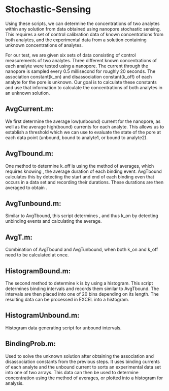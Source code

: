 # Stochastic-Sensing
Using these scripts, we can determine the concentrations of two analytes within any solution from data obtained using nanopore stochastic sensing. This requires a set of control calibration data of known concentrations from both analytes, and the experimental data from a solution containing unknown concentrations of analytes.

For our test, we are given six sets of data consisting of control measurements of two analytes. Three different known concentrations of each analyte were tested using a nanopore. The current through the nanopore is sampled every 0.5 millisecond for roughly 20 seconds. The association constant(k_on) and disassociation constant(k_off) of each analyte for the pore is unknown. Our goal is to calculate these constants and use that information to calculate the concentrations of both analytes in an unknown solution.

## AvgCurrent.m:
We first determine the average low(unbound) current for the nanopore, as well as the average high(bound) currents for each analyte. This allows us to establish a threshold which we can use to evaluate the state of the pore at each data point (unbound, bound to analyte1, or bound to analyte2).

## AvgTbound.m:
One method to determine k_off is using the method of averages, which requires knowing <Tbound>, the average duration of each binding event. AvgTbound calculates this by detecting the start and end of each binding even that occurs in a data set and recording their durations. These durations are then averaged to obtain <TBound>.

## AvgTunbound.m:
Similar to AvgTbound, this script determines <Tunbound>, and thus k_on by detecting unbinding events and calculating the average.

## AvgT.m:
Combination of AvgTbound and AvgTunbound, when both k_on and k_off need to be calculated at once.

## HistogramBound.m:
The second method to determine k is by using a histogram. This script determines binding intervals and records them similar to AvgTbound. The intervals are then placed into one of 20 bins depending on its length. The resulting data can be processed in EXCEL into a histogram.

## HistogramUnbound.m:
Histogram data generating script for unbound intervals.

## BindingProb.m:
Used to solve the unknown solution after obtaining the association and disassociation constants from the previous steps. It uses binding currents of each analyte and the unbound current to sorts an experimental data set into one of two arrays. This data can then be used to determine concentration using the method of averages, or plotted into a histogram for analysis.
